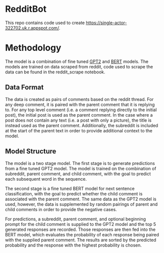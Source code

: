 # RedditBot

This repo contains code used to create https://single-actor-322702.uk.r.appspot.com/. 

# Methodology

The model is a combination of fine tuned [GPT2](https://huggingface.co/transformers/model_doc/gpt2.html) and [BERT](https://huggingface.co/transformers/model_doc/bert.html) models. The models are trained on data scraped from reddit, code used to scrape the data can be found in the reddit_scrape notebook.

## Data Format

The data is created as pairs of comments based on the reddit thread. For any deep comment, it is paired with the parent comment that it is replying to. For any top level comment (i.e. a comment replying directly to the initial post), the initial post is used as the parent comment. In the case where a post does not contain any text (i.e. a post with only a picture), the title is instead used as the parent comment. Additionally, the subreddit is included at the start of the parent text in order to provide additional context to the model.

## Model Structure

The model is a two stage model. The first stage is to generate predictions from a fine tuned GPT2 model. The model is trained on the combination of subreddit, parent comment, and child comment, with the goal to predict each subsequent word in the sequence. 

The second stage is a fine tuned BERT model for next sentence classification, with the goal to predict whether the child comment is associated with the parent comment. The same data as the GPT2 model is used, however, the data is supplemented by random pairings of parent and child comments in order to provide the negative cases.

For predictions, a subreddit, parent comment, and optional beginning prompt for the child comment is supplied to the GPT2 model and the top 5 generated responses are recorded. Those responses are then fed into the BERT model, which evaluates the probability of each response being paired with the supplied parent comment. The results are sorted by the predicted probability and the response with the highest probability is chosen.

